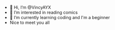 - 👋 Hi, I’m @VincyAYX
- 👀 I’m interested in reading comics
- 🌱 I’m currently learning coding and I'm a beginner
- Nice to meet you all
<!---
VincyAYX/VincyAYX is a ✨ special ✨ repository because its `README.md` (this file) appears on your GitHub profile.
You can click the Preview link to take a look at your changes.
--->
